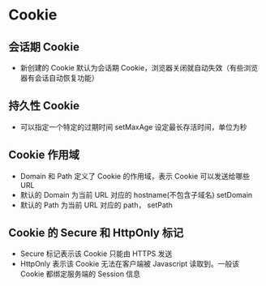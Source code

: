 # Cookie

## 会话期 Cookie
   - 新创建的 Cookie 默认为会话期 Cookie，浏览器关闭就自动失效（有些浏览器有会话自动恢复功能）

## 持久性 Cookie
   - 可以指定一个特定的过期时间 setMaxAge 设定最长存活时间，单位为秒
   
## Cookie 作用域
   - Domain 和 Path 定义了 Cookie 的作用域，表示 Cookie 可以发送给哪些 URL
   - 默认的 Domain 为当前 URL 对应的 hostname(不包含子域名)  setDomain
   - 默认的 Path 为当前 URL 对应的 path，  setPath
   
## Cookie 的 Secure 和 HttpOnly 标记
   - Secure 标记表示该 Cookie 只能由 HTTPS 发送
   - HttpOnly 表示该 Cookie 无法在客户端被 Javascript 读取到。一般该 Cookie 都绑定服务端的 Session 信息
